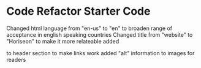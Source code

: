 # Code Refactor Starter Code
Changed html language from "en-us" to "en" to broaden range of acceptance in english speaking countries
Changed title from "website" to "Horiseon" to make it more relateable
added <nav></nav> to header section to make links work
added "alt" information to images for readers

